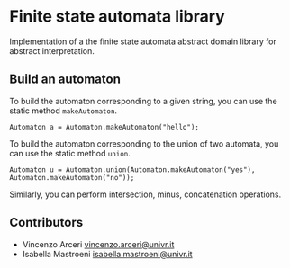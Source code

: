 # Finite state automata library
Implementation of a the finite state automata abstract domain library for abstract interpretation.

## Build an automaton

To build the automaton corresponding to a given string, you can use the static method `makeAutomaton`.
```
Automaton a = Automaton.makeAutomaton("hello");
```

To build the automaton corresponding to the union of two automata, you can use the static method `union`.
```
Automaton u = Automaton.union(Automaton.makeAutomaton("yes"), Automaton.makeAutomaton("no"));
```
Similarly, you can perform intersection, minus, concatenation operations.

## Contributors
- Vincenzo Arceri vincenzo.arceri@univr.it
- Isabella Mastroeni isabella.mastroeni@univr.it
